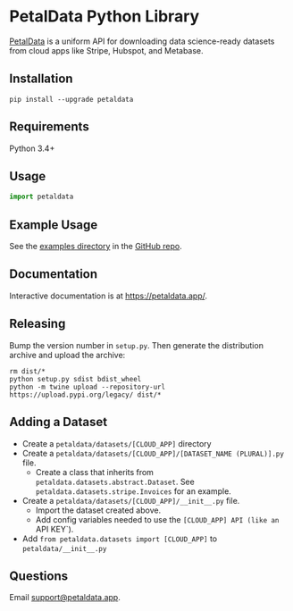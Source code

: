 # PetalData Python Library

[PetalData](https://petaldata.app) is a uniform API for downloading data science-ready datasets from cloud apps like Stripe, Hubspot, and Metabase.

## Installation

```
pip install --upgrade petaldata
```

## Requirements

Python 3.4+

## Usage

```python
import petaldata
```

## Example Usage

See the [examples directory](https://github.com/petaldata/petaldata-python/tree/master/examples) in the [GitHub repo](https://github.com/petaldata/petaldata-python).

## Documentation

Interactive documentation is at https://petaldata.app/.

## Releasing

Bump the version number in `setup.py`. Then generate the distribution archive and upload the archive:

```
rm dist/*
python setup.py sdist bdist_wheel
python -m twine upload --repository-url https://upload.pypi.org/legacy/ dist/*
```

## Adding a Dataset

* Create a `petaldata/datasets/[CLOUD_APP]` directory
* Create a `petaldata/datasets/[CLOUD_APP]/[DATASET_NAME (PLURAL)].py` file.
  * Create a class that inherits from `petaldata.datasets.abstract.Dataset`. See `petaldata.datasets.stripe.Invoices` for an example.
* Create a `petaldata/datasets/[CLOUD_APP]/__init__.py` file. 
  * Import the dataset created above. 
  * Add config variables needed to use the `[CLOUD_APP] API (like an `API KEY`).
* Add `from petaldata.datasets import [CLOUD_APP]` to `petaldata/__init__.py`

## Questions

Email support@petaldata.app.